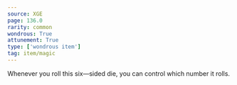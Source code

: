 ```yaml
---
source: XGE
page: 136.0
rarity: common
wondrous: True
attunement: True
type: ['wondrous item']
tag: item/magic
---
```


Whenever you roll this six—sided die, you can control which number it rolls.


